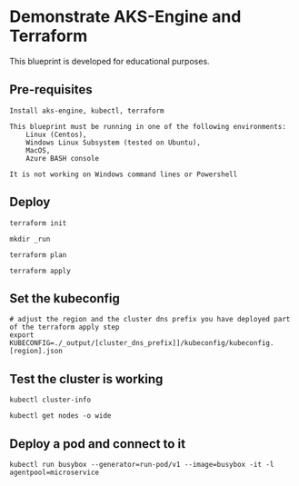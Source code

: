 # Demonstrate AKS-Engine and Terraform

This blueprint is developed for educational purposes.

## Pre-requisites

```
Install aks-engine, kubectl, terraform

This blueprint must be running in one of the following environments:
    Linux (Centos),
    Windows Linux Subsystem (tested on Ubuntu),
    MacOS,
    Azure BASH console

It is not working on Windows command lines or Powershell
```
## Deploy
```
terraform init

mkdir _run

terraform plan

terraform apply
```

## Set the kubeconfig 
```
# adjust the region and the cluster dns prefix you have deployed part of the terraform apply step
export KUBECONFIG=./_output/[cluster_dns_prefix]]/kubeconfig/kubeconfig.[region].json
```

## Test the cluster is working
```
kubectl cluster-info

kubectl get nodes -o wide
```

## Deploy a pod and connect to it
```
kubectl run busybox --generator=run-pod/v1 --image=busybox -it -l agentpool=microservice 
```
